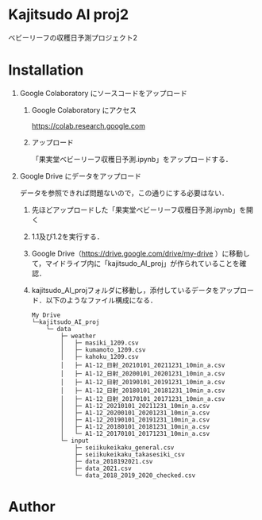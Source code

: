# Kajitsudo AI proj2

ベビーリーフの収穫日予測プロジェクト2

# Installation
1. Google Colaboratory にソースコードをアップロード

    1. Google Colaboratory にアクセス
    
        https://colab.research.google.com
        
    1. アップロード
    
        「果実堂ベビーリーフ収穫日予測.ipynb」をアップロードする．
        
        
1. Google Drive にデータをアップロード

    データを参照できれば問題ないので，この通りにする必要はない．
    
    1. 先ほどアップロードした「果実堂ベビーリーフ収穫日予測.ipynb」を開く
    
    1. 1.1及び1.2を実行する．
    
    1. Google Drive（https://drive.google.com/drive/my-drive ）に移動して，マイドライブ内に「kajitsudo_AI_proj」が作られていることを確認．
    
    1. kajitsudo_AI_projフォルダに移動し，添付しているデータをアップロード．以下のようなファイル構成になる．
        
        ```
        My Drive
        └─kajitsudo_AI_proj
            └─ data
                ├─ weather
                │   ├─ masiki_1209.csv
                │   ├─ kumamoto_1209.csv
                │   ├─ kahoku_1209.csv
                │   ├─ A1-12_日射_20210101_20211231_10min_a.csv
                │   ├─ A1-12_日射_20200101_20201231_10min_a.csv
                │   ├─ A1-12_日射_20190101_20191231_10min_a.csv
                │   ├─ A1-12_日射_20180101_20181231_10min_a.csv
                │   ├─ A1-12_日射_20170101_20171231_10min_a.csv
                │   ├─ A1-12_20210101_20211231_10min_a.csv
                │   ├─ A1-12_20200101_20201231_10min_a.csv
                │   ├─ A1-12_20190101_20191231_10min_a.csv
                │   ├─ A1-12_20180101_20181231_10min_a.csv
                │   └─ A1-12_20170101_20171231_10min_a.csv
                └─ input
                    ├─ seiikukeikaku_general.csv
                    ├─ seiikukeikaku_takasesiki_csv
                    ├─ data_2018192021.csv
                    ├─ data_2021.csv
                    └─ data_2018_2019_2020_checked.csv
        ```

# Author
